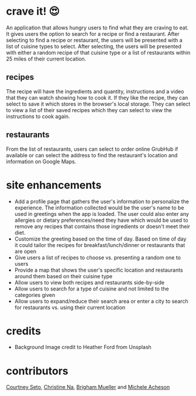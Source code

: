 # crave it! :heart_eyes:
An application that allows hungry users to find what they are craving to eat.  It gives users the option to search for a recipe or find a restaurant.  After selecting to find a recipe or restaurant, the users will be presented with a list of cuisine types to select.  After selecting, the users will be presented with either a random recipe of that cuisine type or a list of restaurants within 25 miles of their current location. 

## recipes
The recipe will have the ingredients and quantity, instructions and a video that they can watch showing how to cook it.  If they like the recipe, they can select to save it which stores in the browser's local storage.  They can select to view a list of their saved recipes which they can select to view the instructions to cook again.  

## restaurants
From the list of restaurants, users can select to order online GrubHub if available or can select the address to find the restaurant's location and information on Google Maps.

# site enhancements
* Add a profile page that gathers the user's information to personalize the experience. The information collected would be the user's name to be used in greetings when the app is loaded. The user could also enter any allergies or dietary preferences/need they have which would be used to remove any recipes that contains those ingredients or doesn't meet their diet.  
* Customize the greeting based on the time of day.  Based on time of day it could tailor the recipes for breakfast/lunch/dinner or restaurants that are open 
* Give users a list of recipes to choose vs. presenting a random one to users 
* Provide a map that shows the user's specific location and restaurants around them based on their cuisine type
* Allow users to view both recipes and restaurants side-by-side
* Allow users to search for a type of cuisine and not limited to the categories given
* Allow users to expand/reduce their search area or enter a city to search for restaurants vs. using their current location

# credits
* Background Image credit to Heather Ford from Unsplash

# contributors
[Courtney Seto](https://github.com/setocourtney), [Christine Na](https://github.com/crispysodium), [Brigham Mueller](https://github.com/Brigmu) and [Michele Acheson](https://github.com/macheson)
